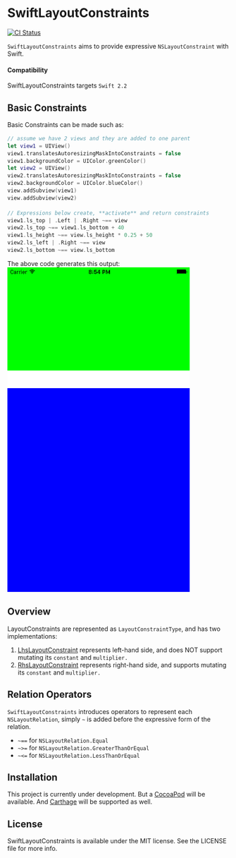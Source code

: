 # SwiftLayoutConstraints

[![CI Status](http://img.shields.io/travis/ahmadbaraka/SwiftLayoutConstraints.svg?style=flat)](https://travis-ci.org/ahmadbaraka/SwiftLayoutConstraints)

`SwiftLayoutConstraints` aims to provide expressive `NSLayoutConstraint` with Swift.

#### Compatibility

SwiftLayoutConstraints targets `Swift 2.2`

## Basic Constraints

Basic Constraints can be made such as:

```swift
// assume we have 2 views and they are added to one parent
let view1 = UIView()
view1.translatesAutoresizingMaskIntoConstraints = false
view1.backgroundColor = UIColor.greenColor()
let view2 = UIView()
view2.translatesAutoresizingMaskIntoConstraints = false
view2.backgroundColor = UIColor.blueColor()
view.addSubview(view1)
view.addSubview(view2)

// Expressions below create, **activate** and return constraints
view1.ls_top | .Left | .Right ~== view
view2.ls_top ~== view1.ls_bottom + 40
view1.ls_height ~== view.ls_height * 0.25 + 50
view2.ls_left | .Right ~== view
view2.ls_bottom ~== view.ls_bottom
```
The above code generates this output:  
![Example](Icons/Example.png)

## Overview

LayoutConstraints are represented as `LayoutConstraintType`, and has two implementations:
 1. [LhsLayoutConstraint](/SwiftLayoutConstraints/Classes/LhsLayoutConstraint.swift) represents left-hand side, and does NOT support mutating its `constant` and `multiplier.`
 1. [RhsLayoutConstraint](/SwiftLayoutConstraints/Classes/RhsLayoutConstraint.swift) represents right-hand side, and supports mutating its `constant` and `multiplier.`

## Relation Operators

`SwiftLayoutConstraints` introduces operators to represent each `NSLayoutRelation`, simply `~` is added before the expressive form of the relation.
 * `~==` for `NSLayoutRelation.Equal`
 * `~>=` for `NSLayoutRelation.GreaterThanOrEqual`
 * `~<=` for `NSLayoutRelation.LessThanOrEqual`

## Installation

This project is currently under development. But a [CocoaPod](https://cocoapods.org) will be available. And [Carthage](https://github.com/Carthage/Carthage) will be supported as well.

## License

SwiftLayoutConstraints is available under the MIT license. See the LICENSE file for more info.

